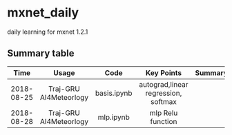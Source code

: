 # mxnet_daily

daily learning for mxnet 1.2.1

## Summary table

| Time      | Usage                |  Code        | Key Points                         | Summary   |
|:---------:|:--------------------:|:------------:|:----------------------------------:|:---------:|
|2018-08-25 |Traj-GRU AI4Meteorlogy|basis.ipynb   |autograd,linear regression, softmax |           |
|2018-08-28 |Traj-GRU AI4Meteorlogy|mlp.ipynb   |mlp Relu function |           |